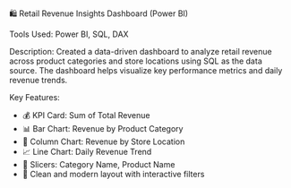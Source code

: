 🛍️ Retail Revenue Insights Dashboard (Power BI)

Tools Used: Power BI, SQL, DAX

Description: 
Created a data-driven dashboard to analyze retail revenue across product categories and store locations using SQL as the data source. The dashboard helps visualize key performance metrics and daily revenue trends.

Key Features:
- 💰 KPI Card: Sum of Total Revenue
- 📊 Bar Chart: Revenue by Product Category
- 🏬 Column Chart: Revenue by Store Location
- 📈 Line Chart: Daily Revenue Trend
- 🎯 Slicers: Category Name, Product Name
- 🎨 Clean and modern layout with interactive filters
